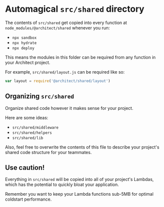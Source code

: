 # Automagical `src/shared` directory

The contents of `src/shared` get copied into every function at `node_modules/@architect/shared` whenever you run:

- `npx sandbox`
- `npx hydrate`
- `npx deploy`

This means the modules in this folder can be required from any function in your Architect project.

For example, `src/shared/layout.js` can be required like so:

```javascript
var layout = require('@architect/shared/layout')
```


## Organizing `src/shared`

Organize shared code however it makes sense for your project.

Here are some ideas:

- `src/shared/middleware`
- `src/shared/helpers`
- `src/shared/lib`

Also, feel free to overwrite the contents of this file to describe your project's shared code structure for your teammates.


## Use caution!

Everything in `src/shared` will be copied into all of your project's Lambdas, which has the potential to quickly bloat your application.

Remember you want to keep your Lambda functions sub-5MB for optimal coldstart performance.
